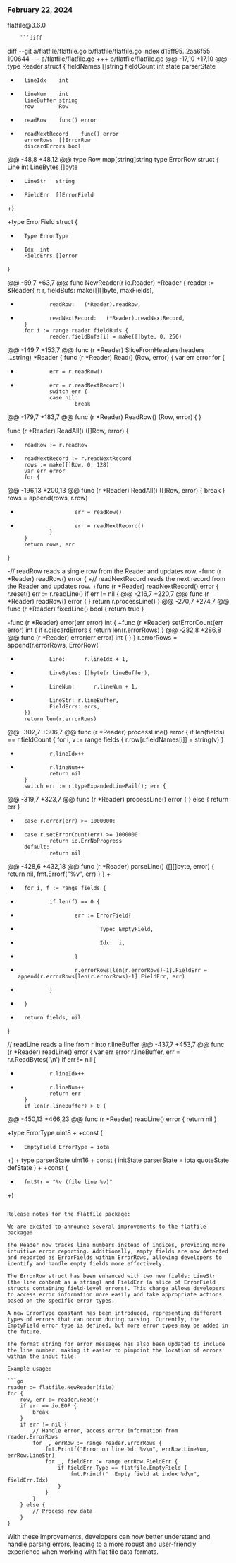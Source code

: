 
### February 22, 2024

<div style={{ display: "table", width: "auto" }}>

  <div style={{ display: "table-row", width: "auto" }}>
      <Snippet file="chips/core.mdx" />
        <div style={{ float: "left", display: "table-column", paddingLeft: "30px", width: "calc(80% - 30px)" }}>
        flatfile@3.6.0

        ```diff
diff --git a/flatfile/flatfile.go b/flatfile/flatfile.go
index d15ff95..2aa6f55 100644
--- a/flatfile/flatfile.go
+++ b/flatfile/flatfile.go
@@ -17,10 +17,10 @@ type Reader struct {
        fieldNames []string
        fieldCount int
        state      parserState
-       lineIdx    int
+       lineNum    int
        lineBuffer string
        row        Row
-       readRow    func() error
+       readNextRecord    func() error
        errorRows  []ErrorRow
        discardErrors bool

@@ -48,8 +48,12 @@ type Row map[string]string
 type ErrorRow struct {
        Line      int
        LineBytes []byte
+       LineStr   string
+       FieldErr  []ErrorField
+}

+type ErrorField struct {
+       Type ErrorType
+       Idx  int
        FieldErrs []error
 }

@@ -59,7 +63,7 @@ func NewReader(r io.Reader) *Reader {
        reader := &Reader{
                r:         r,
                fieldBufs: make([][]byte, maxFields),
-               readRow:   (*Reader).readRow,
+               readNextRecord:   (*Reader).readNextRecord,
        }
        for i := range reader.fieldBufs {
                reader.fieldBufs[i] = make([]byte, 0, 256)
@@ -149,7 +153,7 @@ func (r *Reader) SliceFromHeaders(headers ...string) *Reader {
 func (r *Reader) Read() (Row, error) {
        var err error
        for {
-               err = r.readRow()
+               err = r.readNextRecord()
                switch err {
                case nil:
                        break
@@ -179,7 +183,7 @@ func (r *Reader) ReadRow() (Row, error) {
 }

 func (r *Reader) ReadAll() ([]Row, error) {
-       readRow := r.readRow
+       readNextRecord := r.readNextRecord
        rows := make([]Row, 0, 128)
        var err error
        for {
@@ -196,13 +200,13 @@ func (r *Reader) ReadAll() ([]Row, error) {
                                break
                        }
                        rows = append(rows, r.row)
-                       err = readRow()
+                       err = readNextRecord()
                }
        }
        return rows, err
 }

-// readRow reads a single row from the Reader and updates row.
-func (r *Reader) readRow() error {
+// readNextRecord reads the next record from the Reader and updates row.
+func (r *Reader) readNextRecord() error {
        r.reset()
        err := r.readLine()
        if err != nil {
@@ -216,7 +220,7 @@ func (r *Reader) readRow() error {
        }
        return r.processLine()
 }
@@ -270,7 +274,7 @@ func (r *Reader) fixedLine() bool {
        return true
 }

-func (r *Reader) error(err error) int {
+func (r *Reader) setErrorCount(err error) int {
        if r.discardErrors {
                return len(r.errorRows)
        }
@@ -282,8 +286,8 @@ func (r *Reader) error(err error) int {
                }
        }
        r.errorRows = append(r.errorRows, ErrorRow{
-               Line:      r.lineIdx + 1,
-               LineBytes: []byte(r.lineBuffer),
+               LineNum:      r.lineNum + 1,
+               LineStr: r.lineBuffer,
                FieldErrs: errs,
        })
        return len(r.errorRows)
@@ -302,7 +306,7 @@ func (r *Reader) processLine() error {
        if len(fields) == r.fieldCount {
                for i, v := range fields {
                        r.row[r.fieldNames[i]] = string(v)
                }
-               r.lineIdx++
+               r.lineNum++
                return nil
        }
        switch err := r.typeExpandedLineFail(); err {
@@ -319,7 +323,7 @@ func (r *Reader) processLine() error {
                } else {
                        return err
                }
-       case r.error(err) >= 1000000:
+       case r.setErrorCount(err) >= 1000000:
                return io.ErrNoProgress
        default:
                return nil
@@ -428,6 +432,18 @@ func (r *Reader) parseLine() ([][]byte, error) {
                        return nil, fmt.Errorf("%v", err)
                }
        }
+
+       for i, f := range fields {
+               if len(f) == 0 {
+                       err := ErrorField{
+                               Type: EmptyField,
+                               Idx:  i,
+                       }
+                       r.errorRows[len(r.errorRows)-1].FieldErr = append(r.errorRows[len(r.errorRows)-1].FieldErr, err)
+               }
+       }
+
        return fields, nil
 }

 // readLine reads a line from r into r.lineBuffer
@@ -437,7 +453,7 @@ func (r *Reader) readLine() error {
        var err error
        r.lineBuffer, err = r.r.ReadBytes('\n')
        if err != nil {
-               r.lineIdx++
+               r.lineNum++
                return err
        }
        if len(r.lineBuffer) > 0 {
@@ -450,13 +466,23 @@ func (r *Reader) readLine() error {
        return nil
 }

+type ErrorType uint8
+
+const (
+       EmptyField ErrorType = iota
+)
+
 type parserState uint16
+
 const (
        initState parserState = iota
        quoteState
        defState
 )
+
+const (
+       fmtStr = "%v (file line %v)"
+)
```

Release notes for the flatfile package:

We are excited to announce several improvements to the flatfile package!

The Reader now tracks line numbers instead of indices, providing more intuitive error reporting. Additionally, empty fields are now detected and reported as ErrorFields within ErrorRows, allowing developers to identify and handle empty fields more effectively.

The ErrorRow struct has been enhanced with two new fields: LineStr (the line content as a string) and FieldErr (a slice of ErrorField structs containing field-level errors). This change allows developers to access error information more easily and take appropriate actions based on the specific error types.

A new ErrorType constant has been introduced, representing different types of errors that can occur during parsing. Currently, the EmptyField error type is defined, but more error types may be added in the future.

The format string for error messages has also been updated to include the line number, making it easier to pinpoint the location of errors within the input file.

Example usage:

```go
reader := flatfile.NewReader(file)
for {
    row, err := reader.Read()
    if err == io.EOF {
        break
    }
    if err != nil {
        // Handle error, access error information from reader.ErrorRows
        for _, errRow := range reader.ErrorRows {
            fmt.Printf("Error on line %d: %v\n", errRow.LineNum, errRow.LineStr)
            for _, fieldErr := range errRow.FieldErr {
                if fieldErr.Type == flatfile.EmptyField {
                    fmt.Printf("  Empty field at index %d\n", fieldErr.Idx)
                }
            }
        }
    } else {
        // Process row data
    }
}
```

With these improvements, developers can now better understand and handle parsing errors, leading to a more robust and user-friendly experience when working with flat file data formats.
        </div>
  </div>

</div>
